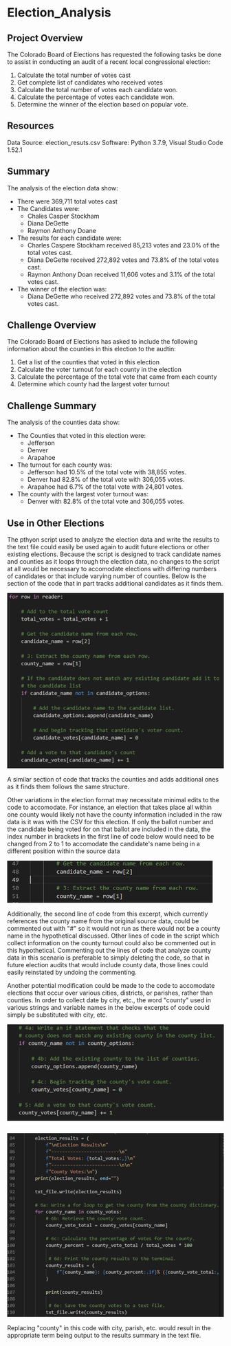 # Election_Analysis

## Project Overview
The Colorado Board of Elections has requested the following tasks be done to assist in conducting an audit of a recent local congressional election:

1. Calculate the total number of votes cast
2. Get complete list of candidates who received votes
3. Calculate the total number of votes each candidate won.
4. Calculate the percentage of votes each candidate won.
5. Determine the winner of the election based on popular vote.

## Resources
Data Source: election_resuts.csv
Software: Python 3.7.9, Visual Studio Code 1.52.1

## Summary
The analysis of the election data show:
- There were 369,711 total votes cast
- The Candidates were:
  - Chales Casper Stockham
  - Diana DeGette
  - Raymon Anthony Doane
- The results for each candidate were:
  - Charles Caspere Stockham received 85,213 votes and 23.0% of the total votes cast.
  - Diana DeGette received 272,892 votes and 73.8% of the total votes cast.
  - Raymon Anthony Doan received 11,606 votes and 3.1% of the total votes cast.
- The winner of the election was:
  - Diana DeGette who received 272,892 votes and 73.8% of the total votes cast.
  
## Challenge Overview
The Colorado Board of Elections has asked to include the following information about the counties in this election to the audtin:

1. Get a list of the counties that voted in this election
2. Calculate the voter turnout for each county in the election
3. Calculate the percentage of the total vote that came from each county
4. Determine which county had the largest voter turnout

## Challenge Summary
The analysis of the counties data show:
- The Counties that voted in this election were:
  - Jefferson
  - Denver
  - Arapahoe
- The turnout for each county was:
  - Jefferson had 10.5% of the total vote with 38,855 votes.
  - Denver had 82.8% of the total vote with 306,055 votes.
  - Arapahoe had 6.7% of the total vote with 24,801 votes.
- The county with the largest voter turnout was:
  - Denver with 82.8% of the total vote and 306,055 votes.
  
## Use in Other Elections
The pthyon script used to analyze the election data and write the results to the text file could easily be used again to audit future elections or other existing elections.  Because the script is designed to track candidate names and counties as it loops through the election data, no changes to the script at all would be necessary to accomodate elections with differing numbers of candidates or that include varying number of counties.  Below is the section of the code that in part tracks additional candidates as it finds them.

![Candidate Loop](Resources/candidate_count_loop.png)

A similar section of code that tracks the counties and adds additional ones as it finds them follows the same structure.  

Other variations in the election format may necessitate minimal edits to the code to accomodate.  For instance, an election that takes place all within one county would likely not have the county information included in the raw data is it was with the CSV for this election.  If only the ballot number and the candidate being voted for on that ballot are included in the data, the index number in brackets in the first line of code below would need to be changed from 2 to 1 to accomodate the candidate's name being in a different position within the source data

![candidate index](Resources/candidate_index.png)

Additionally, the second line of code from this excerpt, which currently references the county name from the original source data, could be commented out with "#" so it would not run as there would not be a county name in the hypothetical discussed.  Other lines of code in the script which collect information on the county turnout could also be commented out in this hypothetical.  Commenting out the lines of code that analyze county data in this scenario is preferable to simply deleting the code, so that in future election audits that would include county data, those lines could easily reinstated by undoing the commenting.

Another potential modification could be made to the code to accomodate elections that occur over various cities, districts, or parishes, rather than counties.  In order to collect date by city, etc., the word "county" used in various strings and variable names in the below excerpts of code could simply be substituted with city, etc.

![1st county code block](Resources/county_code_1.png)

![2nd county code block](Resources/county_code.png)

Replacing "county" in this code with city, parish, etc. would result in the appropriate term being output to the results summary in the text file.
